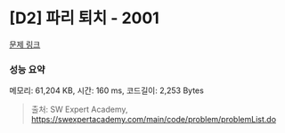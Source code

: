# [D2] 파리 퇴치 - 2001 

[문제 링크](https://swexpertacademy.com/main/code/problem/problemDetail.do?contestProbId=AV5PzOCKAigDFAUq) 

### 성능 요약

메모리: 61,204 KB, 시간: 160 ms, 코드길이: 2,253 Bytes



> 출처: SW Expert Academy, https://swexpertacademy.com/main/code/problem/problemList.do